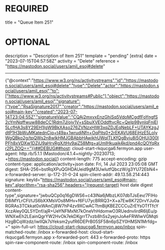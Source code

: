 
# REQUIRED
title = "Queue Item 251"
# OPTIONAL
description = "Description of Item 251"
template = "pending"
[extra]
date = "2023-07-15T04:57:58Z"
activity = "Delete"
reference = "https://mastodon.social/users/amil_esoj#delete"

---
{"@context":"https://www.w3.org/ns/activitystreams","id":"https://mastodon.social/users/amil_esoj#delete","type":"Delete","actor":"https://mastodon.social/users/amil_esoj","to":["https://www.w3.org/ns/activitystreams#Public"],"object":"https://mastodon.social/users/amil_esoj","signature":{"type":"RsaSignature2017","creator":"https://mastodon.social/users/amil_esoj#main-key","created":"2023-07-14T23:04:55Z","signatureValue":"CQAj2mxvxEnzGhiSq5VdoMCgdfFoYngfS2cYmNqffwuw88deCC1Rdm7J/ojy1V+sSbuXVEOddftvcRc+QeIp98ynIqFnjEl5LcfHA3s8Y29EH1IgW9BkXAso276ZVNzxHIW3xqZDJEqNebLF+UTAYKzgJdtP1H3bWuMKatednCjq+t49a+1wrudjNfn+OqPits0+2rEKAVU68EjHzE5LolyWgQBko2g/tpQWs2n8wlkHMJGBAbbHAwikhUWqITLKfQgBvju8i5OHUi300IPFh8xVDXw1DZjU9aHrvRgX/tHv9ajZ58Mtg+aUmlHkuaik4kd/pnd4cQOYqRxr2PLZOQ=="}}##DEBUG##host: cloud-start-rkqucga6.fermyon.app
user-agent: http.rb/5.1.1 (Mastodon/4.1.4+nightly-20230713; +https://mastodon.social/)
content-length: 775
accept-encoding: gzip
content-type: application/activity+json
date: Fri, 14 Jul 2023 23:05:08 GMT
digest: SHA-256=bstRqXPuQGHDAUeid9gM3UwlutfQbczW/g3YU72EbN4=
x-forwarded-server: ip-172-31-0-24
spin-client-addr: 49.13.58.214:443
signature: keyId="https://mastodon.social/users/amil_esoj#main-key",algorithm="rsa-sha256",headers="(request-target) host date digest content-type",signature="jwbuQCp0q16gDWS6+c43lNa6jMbzLK07dbTJsEev/7FIHoD8iMYLrCFl/tJS6bXXMsVOs8MHv+f6FU7ycBRRQ3+X+a7Ew8K72DrvYJu0aRGRAs3TCkkat0xWAnCj8W7hP4zv9XCwACTtmBijKBEZCCCuZrEYsOTfTfcYXczAley0QL5YDnf/ajR+UeYNFMxNt7kOneVhHdomwO3RUednvlirdR6ljEu/pWNXwEh2LEainQgrYW2HvOk7ekDKgrrT7vzb8hSs2yejnJoAeFRWIwVGMqtiHzgBCqWzdz/iwIIQk7sYeksm2yufR6DEPrB05SF58n6pSZY0HMSN1Mrfdg=="
spin-full-url: https://cloud-start-rkqucga6.fermyon.app/inbox
spin-matched-route: /inbox
x-forwarded-host: cloud-start-rkqucga6.fermyon.app
x-forwarded-port: 443
x-forwarded-proto: https
spin-raw-component-route: /inbox
spin-component-route: /inbox

